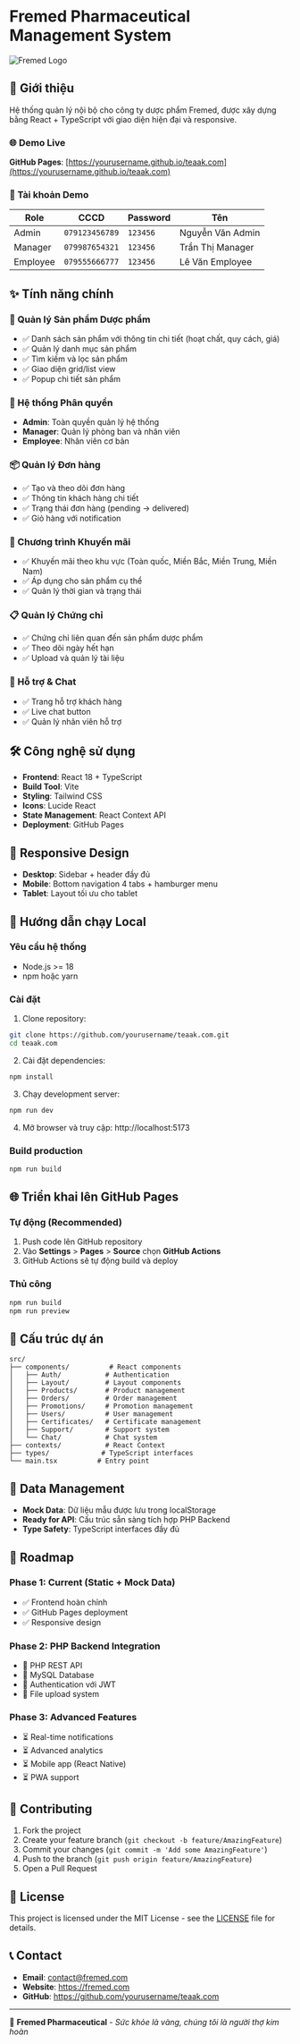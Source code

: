 # Fremed Pharmaceutical Management System

![Fremed Logo](https://via.placeholder.com/300x100/007744/FFFFFF?text=FREMED)

## 🏥 Giới thiệu

Hệ thống quản lý nội bộ cho công ty dược phẩm Fremed, được xây dựng bằng React + TypeScript với giao diện hiện đại và responsive.

### 🌐 Demo Live

**GitHub Pages**: [https://yourusername.github.io/teaak.com](https://yourusername.github.io/teaak.com)

### 🔑 Tài khoản Demo

| Role | CCCD | Password | Tên |
|------|------|----------|-----|
| Admin | `079123456789` | `123456` | Nguyễn Văn Admin |
| Manager | `079987654321` | `123456` | Trần Thị Manager |
| Employee | `079555666777` | `123456` | Lê Văn Employee |

## ✨ Tính năng chính

### 🎯 Quản lý Sản phẩm Dược phẩm
- ✅ Danh sách sản phẩm với thông tin chi tiết (hoạt chất, quy cách, giá)
- ✅ Quản lý danh mục sản phẩm  
- ✅ Tìm kiếm và lọc sản phẩm
- ✅ Giao diện grid/list view
- ✅ Popup chi tiết sản phẩm

### 👥 Hệ thống Phân quyền
- **Admin**: Toàn quyền quản lý hệ thống
- **Manager**: Quản lý phòng ban và nhân viên
- **Employee**: Nhân viên cơ bản

### 📦 Quản lý Đơn hàng
- ✅ Tạo và theo dõi đơn hàng
- ✅ Thông tin khách hàng chi tiết
- ✅ Trạng thái đơn hàng (pending → delivered)
- ✅ Giỏ hàng với notification

### 🎁 Chương trình Khuyến mãi
- ✅ Khuyến mãi theo khu vực (Toàn quốc, Miền Bắc, Miền Trung, Miền Nam)
- ✅ Áp dụng cho sản phẩm cụ thể
- ✅ Quản lý thời gian và trạng thái

### 📋 Quản lý Chứng chỉ
- ✅ Chứng chỉ liên quan đến sản phẩm dược phẩm
- ✅ Theo dõi ngày hết hạn
- ✅ Upload và quản lý tài liệu

### 💬 Hỗ trợ & Chat
- ✅ Trang hỗ trợ khách hàng
- ✅ Live chat button
- ✅ Quản lý nhân viên hỗ trợ

## 🛠️ Công nghệ sử dụng

- **Frontend**: React 18 + TypeScript
- **Build Tool**: Vite
- **Styling**: Tailwind CSS
- **Icons**: Lucide React
- **State Management**: React Context API
- **Deployment**: GitHub Pages

## 📱 Responsive Design

- **Desktop**: Sidebar + header đầy đủ
- **Mobile**: Bottom navigation 4 tabs + hamburger menu
- **Tablet**: Layout tối ưu cho tablet

## 🚀 Hướng dẫn chạy Local

### Yêu cầu hệ thống
- Node.js >= 18
- npm hoặc yarn

### Cài đặt

1. Clone repository:
```bash
git clone https://github.com/yourusername/teaak.com.git
cd teaak.com
```

2. Cài đặt dependencies:
```bash
npm install
```

3. Chạy development server:
```bash
npm run dev
```

4. Mở browser và truy cập: http://localhost:5173

### Build production

```bash
npm run build
```

## 🌐 Triển khai lên GitHub Pages

### Tự động (Recommended)

1. Push code lên GitHub repository
2. Vào **Settings** > **Pages** > **Source** chọn **GitHub Actions**
3. GitHub Actions sẽ tự động build và deploy

### Thủ công

```bash
npm run build
npm run preview
```

## 📂 Cấu trúc dự án

```
src/
├── components/          # React components
│   ├── Auth/           # Authentication
│   ├── Layout/         # Layout components
│   ├── Products/       # Product management
│   ├── Orders/         # Order management
│   ├── Promotions/     # Promotion management
│   ├── Users/          # User management
│   ├── Certificates/   # Certificate management
│   ├── Support/        # Support system
│   └── Chat/           # Chat system
├── contexts/           # React Context
├── types/             # TypeScript interfaces
└── main.tsx          # Entry point
```

## 💾 Data Management

- **Mock Data**: Dữ liệu mẫu được lưu trong localStorage
- **Ready for API**: Cấu trúc sẵn sàng tích hợp PHP Backend
- **Type Safety**: TypeScript interfaces đầy đủ

## 🔮 Roadmap

### Phase 1: Current (Static + Mock Data)
- ✅ Frontend hoàn chỉnh
- ✅ GitHub Pages deployment
- ✅ Responsive design

### Phase 2: PHP Backend Integration
- 🔄 PHP REST API
- 🔄 MySQL Database
- 🔄 Authentication với JWT
- 🔄 File upload system

### Phase 3: Advanced Features
- ⏳ Real-time notifications
- ⏳ Advanced analytics
- ⏳ Mobile app (React Native)
- ⏳ PWA support

## 🤝 Contributing

1. Fork the project
2. Create your feature branch (`git checkout -b feature/AmazingFeature`)
3. Commit your changes (`git commit -m 'Add some AmazingFeature'`)
4. Push to the branch (`git push origin feature/AmazingFeature`)
5. Open a Pull Request

## 📄 License

This project is licensed under the MIT License - see the [LICENSE](LICENSE) file for details.

## 📞 Contact

- **Email**: contact@fremed.com
- **Website**: https://fremed.com
- **GitHub**: https://github.com/yourusername/teaak.com

---

🏥 **Fremed Pharmaceutical** - *Sức khỏe là vàng, chúng tôi là người thợ kim hoàn* 